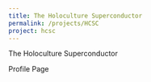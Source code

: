 ```yaml
---
title: The Holoculture Superconductor
permalink: /projects/HCSC
project: hcsc
---
```


The Holoculture Superconductor

Profile Page
